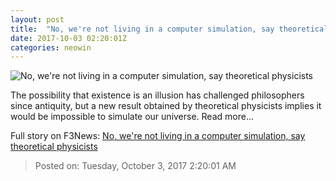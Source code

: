 ```yaml
---
layout: post
title:  "No, we're not living in a computer simulation, say theoretical physicists"
date: 2017-10-03 02:20:01Z
categories: neowin
---
```


![No, we're not living in a computer simulation, say theoretical physicists](https://cdn.neow.in/news/images/uploaded/2015/01/matrix_720_story.jpg)

The possibility that existence is an illusion has challenged philosophers since antiquity, but a new result obtained by theoretical physicists implies it would be impossible to simulate our universe. Read more...


Full story on F3News: [No, we're not living in a computer simulation, say theoretical physicists](http://www.f3nws.com/n/dRYhUC)

> Posted on: Tuesday, October 3, 2017 2:20:01 AM
